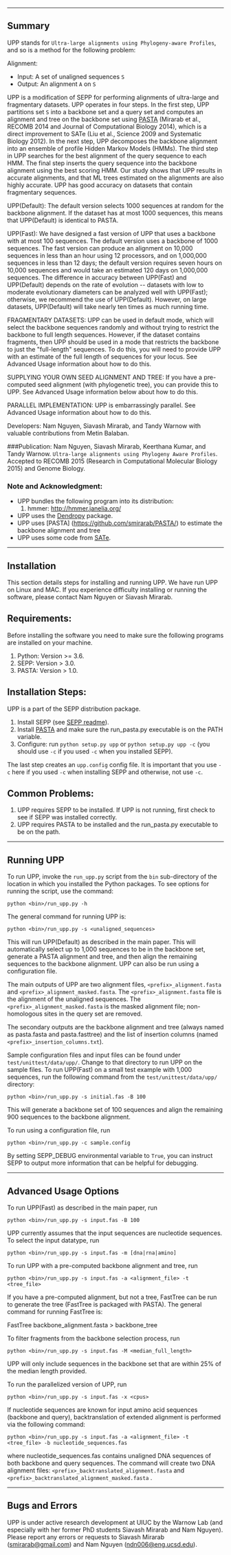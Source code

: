 ------------------------------------
Summary
------------------------------------

UPP stands for `Ultra-large alignments using Phylogeny-aware Profiles`, and so is a method for the following problem:

Alignment:
- Input: A set of unaligned sequences `S`
- Output: An alignment `A` on `S`

UPP is a modification of SEPP for performing alignments of ultra-large and fragmentary datasets.  UPP operates in four steps.  In the first step, UPP partitions set `S` into a backbone set and a query set and computes an alignment and tree on the backbone set using [PASTA](https://github.com/smirarab/pasta) (Mirarab et al., RECOMB 2014 and Journal of Computational Biology 2014), which is a direct improvement to SATe (Liu et al., Science 2009 and Systematic Biology 2012).  In the next step, UPP decomposes the backbone alignment into an ensemble of profile Hidden Markov Models (HMMs).  The third step in UPP searches for the best alignment of the query sequence to each HMM.  The final step inserts the query sequence into the backbone alignment using the best scoring HMM.  Our study shows that UPP results in accurate alignments, and that ML trees estimated on the alignments are also highly accurate. UPP has good accuracy on datasets that contain fragmentary sequences. 

UPP(Default): The default version selects 1000 sequences at random for the backbone alignment. If the dataset has at most 1000 sequences, this means that UPP(Default) is identical to PASTA. 

UPP(Fast): We have designed a fast version of UPP that uses a backbone with at most 100 sequences. The default version uses a backbone of 1000 sequences. The fast version can produce an alignment on 10,000 sequences in less than an hour using 12 processors, and on 1,000,000 sequences in less than 12 days; the default version requires seven hours on 10,000 sequences and would take an estimated 120 days on 1,000,000 sequences. The difference in accuracy between UPP(Fast) and UPP(Default) depends on the rate of evolution -- datasets with low to moderate evolutionary diameters can be analyzed well with UPP(Fast); otherwise, we recommend the use of UPP(Default). However, on large datasets, UPP(Default) will take nearly ten times as much running time.

FRAGMENTARY DATASETS: UPP can be used in default mode, which will select the backbone sequences randomly and without trying to restrict the backbone to full length sequences. However, if the dataset contains fragments, then UPP should be used in a mode that restricts the backbone to just the "full-length" sequences. To do this, you will need to provide UPP with an estimate of the full length of sequences for your locus. See Advanced Usage information about how to do this.

SUPPLYING YOUR OWN SEED ALIGNMENT AND TREE: If you have a pre-computed seed alignment (with phylogenetic tree), you can provide this to UPP. See Advanced Usage information below about how to do this.

PARALLEL IMPLEMENTATION: UPP is embarrassingly parallel. See Advanced Usage information about how to do this.



Developers: Nam Nguyen, Siavash Mirarab, and Tandy Warnow with valuable contributions from Metin Balaban.

###Publication:
Nam Nguyen, Siavash Mirarab, Keerthana Kumar, and Tandy Warnow. `Ultra-large alignments using Phylogeny Aware Profiles`. Accepted to RECOMB 2015 (Research in Computational Molecular Biology 2015) and Genome Biology.


### Note and Acknowledgment: 
- UPP bundles the following program into its distribution:
  1. hmmer: http://hmmer.janelia.org/    
- UPP uses the [Dendropy](http://pythonhosted.org/DendroPy/) package. 
- UPP uses [PASTA] (https://github.com/smirarab/PASTA/) to estimate the backbone alignment and tree 
- UPP uses some code from [SATe](http://phylo.bio.ku.edu/software/sate/sate.html).

-------------------------------------
Installation
-------------------------------------
This section details steps for installing and running UPP. We have run UPP on Linux and MAC. If you experience difficulty installing or running the software, please contact Nam Nguyen or Siavash Mirarab.

Requirements:
-------------------
Before installing the software you need to make sure the following programs are installed on your machine.  

1. Python: Version >= 3.6. 
2. SEPP: Version > 3.0. 
3. PASTA: Version > 1.0. 

Installation Steps:
-------------------
UPP is a part of the SEPP distribution package.  

1. Install SEPP (see [SEPP readme](https://github.com/smirarab/sepp/blob/master/README.SEPP.md)).  
2. Install [PASTA](https://github.com/smirarab/PASTA/) and make sure the run_pasta.py executable is on the PATH variable.
4. Configure: run `python setup.py upp` or `python setup.py upp -c` (you should use `-c` if you used `-c` when you installed SEPP). 

The last step creates an `upp.config` config file. It is important that you use `-c` here if you used `-c` when installing SEPP and otherwise, not use `-c`. 

Common Problems:
-------------------
1.  UPP requires SEPP to be installed.  If UPP is not running, first check to see if SEPP was installed correctly.
2.  UPP requires PASTA to be installed and the run_pasta.py executable to be on the path.  

---------------------------------------------
Running UPP
---------------------------------------------
To run UPP, invoke the `run_upp.py` script from the `bin` sub-directory of the location in which you installed the Python packages. To see options for running the script, use the command:

`python <bin>/run_upp.py -h`

The general command for running UPP is:

`python <bin>/run_upp.py -s <unaligned_sequences>`

This will run UPP(Default) as described in the main paper.  This will automatically select up to 1,000 sequences to be in the backbone set, generate a PASTA alignment and tree, and then align the remaining sequences to the backbone alignment.  UPP can also be run using a configuration file. 

The main outputs of UPP are two alignment files, `<prefix>_alignment.fasta` and `<prefix>_alignment_masked.fasta`.  The  `<prefix>_alignment.fasta` file is the alignment of the unaligned sequences.  The `<prefix>_alignment_masked.fasta` is the masked alignment file; non-homologous sites in the query set are removed.  

The secondary outputs are the backbone alignment and tree (always named as pasta.fasta and pasta.fasttree) and the list of insertion columns (named `<prefix>_insertion_columns.txt`).

Sample configuration files and input files can be found under `test/unittest/data/upp/`. Change to that directory to run UPP on the sample files.  To run UPP(Fast) on a small test example with 1,000 sequences, run the following command from the `test/unittest/data/upp/` directory:

`python <bin>/run_upp.py -s initial.fas -B 100`

This will generate a backbone set of 100 sequences and align the remaining 900 sequences to the backbone alignment.

To run using a configuration file, run

`python <bin>/run_upp.py -c sample.config`

By setting SEPP_DEBUG environmental variable to `True`, you can instruct SEPP to output more information that can be helpful for debugging.  

---------------------------------------------
Advanced Usage Options
---------------------------------------------
To run UPP(Fast) as described in the main paper, run

`python <bin>/run_upp.py -s input.fas -B 100`

UPP currently assumes that the input sequences are nucleotide sequences.  To
select the input datatype, run

`python <bin>/run_upp.py -s input.fas -m [dna|rna|amino]`

To run UPP with a pre-computed backbone alignment and tree, run

`python <bin>/run_upp.py -s input.fas -a <alignment_file> -t <tree_file>`

If you have a pre-computed alignment, but not a tree, FastTree can be
run to generate the tree (FastTree is packaged with PASTA).  The general command
for running FastTree is:

FastTree backbone_alignment.fasta > backbone_tree

To filter fragments from the backbone selection process, run

`python <bin>/run_upp.py -s input.fas -M <median_full_length>`

UPP will only include sequences in the backbone set that are within 25% of the median length provided.

To run the parallelized version of UPP, run

`python <bin>/run_upp.py -s input.fas -x <cpus>`

If nucleotide sequences are known for input amino acid sequences (backbone and query), backtranslation of extended 
alignment is performed via the following command:

`python <bin>/run_upp.py -s input.fas -a <alignment_file> -t <tree_file> -b nucleotide_sequences.fas`

where nucleotide_sequences.fas contains unaligned DNA sequences of both backbone and query sequences. 
The command will create two DNA alignment files: `<prefix>_backtranslated_alignment.fasta` and 
`<prefix>_backtranslated_alignment_masked.fasta` .

---------------------------------------------
Bugs and Errors
---------------------------------------------
UPP is under active research development at UIUC by the Warnow Lab (and especially with her former PhD students Siavash Mirarab and Nam Nguyen). Please report any errors or requests to Siavash Mirarab (smirarab@gmail.com) and Nam Nguyen (ndn006@eng.ucsd.edu).


